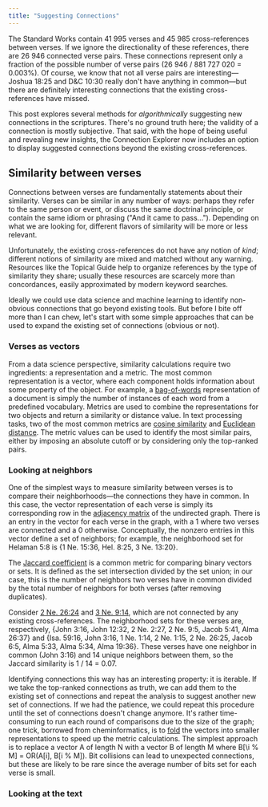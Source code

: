 ```yaml
---
title: "Suggesting Connections"
---
```


The Standard Works contain 41&nbsp;995 verses and 45&nbsp;985 cross-references
between verses. If we ignore the directionality of these references, there are
26&nbsp;946 connected verse pairs. These connections represent only a fraction
of the possible number of verse pairs (26&nbsp;946 / 881&nbsp;727&nbsp;020 =
0.003%). Of course, we know that not all verse pairs are
interesting&mdash;Joshua 18:25 and D&C 10:30 really don't have anything in
common&mdash;but there are definitely interesting connections that the existing
cross-references have missed.

This post explores several methods for *algorithmically* suggesting new
connections in the scriptures. There's no ground truth here; the validity of a
connection is mostly subjective. That said, with the hope of being useful and
revealing new insights, the Connection Explorer now includes an option to
display suggested connections beyond the existing cross-references.

## Similarity between verses

Connections between verses are fundamentally statements about their similarity.
Verses can be similar in any number of ways: perhaps they refer to the same
person or event, or discuss the same doctrinal principle, or contain the same
idiom or phrasing ("And it came to pass..."). Depending on what we are looking
for, different flavors of similarity will be more or less relevant.

Unfortunately, the existing cross-references do not have any notion of *kind*;
different notions of similarity are mixed and matched without any warning.
Resources like the Topical Guide help to organize references by the type of
similarity they share; usually these resources are scarcely more than
concordances, easily approximated by modern keyword searches.

Ideally we could use data science and machine learning to identify non-obvious
connections that go beyond existing tools. But before I bite off more than I can
chew, let's start with some simple approaches that can be used to expand the
existing set of connections (obvious or not).

### Verses as vectors

From a data science perspective, similarity calculations require two
ingredients: a representation and a metric. The most common representation is a
vector, where each component holds information about some property of the
object. For example,
a [bag-of-words](https://en.wikipedia.org/wiki/Bag-of-words_model)
representation of a document is simply the number of instances of each word from
a predefined vocabulary. Metrics are used to combine the representations for two
objects and return a similarity or distance value. In text processing tasks, two
of the most common metrics
are [cosine similarity](https://en.wikipedia.org/wiki/Cosine_similarity)
and [Euclidean distance](https://en.wikipedia.org/wiki/Euclidean_distance). The
metric values can be used to identify the most similar pairs, either by imposing
an absolute cutoff or by considering only the top-ranked pairs.

### Looking at neighbors

One of the simplest ways to measure similarity between verses is to compare
their neighborhoods&mdash;the connections they have in common. In this case, the
vector representation of each verse is simply its corresponding row in
the [adjacency matrix](https://en.wikipedia.org/wiki/Adjacency_matrix) of the
undirected graph. There is an entry in the vector for each verse in the graph,
with a 1 where two verses are connected and a 0 otherwise. Conceptually, the
nonzero entries in this vector define a set of neighbors; for example, the
neighborhood set for Helaman 5:8 is {1 Ne. 15:36, Hel. 8:25, 3 Ne. 13:20}.

The [Jaccard coefficient](https://en.wikipedia.org/wiki/Jaccard_index) is a
common metric for comparing binary vectors or sets. It is defined as the set
intersection divided by the set union; in our case, this is the number of
neighbors two verses have in common divided by the total number of neighbors for
both verses (after removing duplicates).

Consider [2 Ne. 26:24](https://www.churchofjesuschrist.org/study/scriptures/bofm/2-ne/26.24?lang=eng#p24#24)
and [3 Ne. 9:14](https://www.churchofjesuschrist.org/study/scriptures/bofm/3-ne/9.14?lang=eng#p14#14),
which are not connected by any existing cross-references. The neighborhood
sets for these verses are, respectively, {John 3:16, John 12:32, 2 Ne. 2:27, 2
Ne. 9:5, Jacob 5:41, Alma 26:37} and {Isa. 59:16, John 3:16, 1 Ne. 1:14, 2 Ne.
1:15, 2 Ne. 26:25, Jacob 6:5, Alma 5:33, Alma 5:34, Alma 19:36}. These verses
have one neighbor in common (John 3:16) and 14 unique neighbors between them, so
the Jaccard similarity is 1 / 14 = 0.07.

Identifying connections this way has an interesting property: it is iterable.
If we take the top-ranked connections as truth, we can add them to the existing
set of connections and repeat the analysis to suggest another new set of
connections. If we had the patience, we could repeat this procedure until the
set of connections doesn't change anymore. It's rather time-consuming to run
each round of comparisons due to the size of the graph; one trick, borrowed from
cheminformatics, is to [fold](https://www.ncbi.nlm.nih.gov/pmc/articles/PMC2536658/)
the vectors into smaller representations to speed up the metric calculations. 
The simplest approach is to replace a vector A of length N with a vector B of 
length M where B[\i % M\] = OR(A\[i\], B\[i % M\]). Bit collisions can lead to 
unexpected connections, but these are likely to be rare since the average number
of bits set for each verse is small.

### Looking at the text
